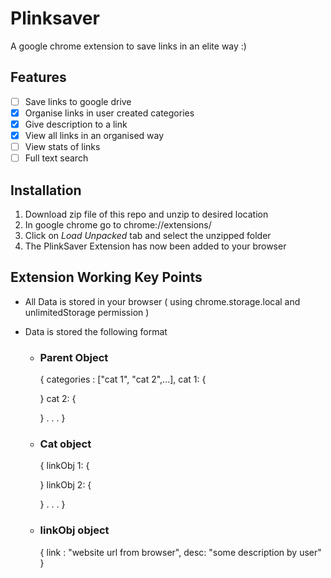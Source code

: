 Plinksaver
=============
A google chrome extension to save links in an elite way :)

## Features ##
- [ ] Save links to google drive
- [x] Organise links in user created categories
- [x] Give description to a link
- [x] View all links in an organised way
- [ ] View stats of links
- [ ] Full text search

## Installation ##
1. Download zip file of this repo and unzip to desired location
2. In google chrome go to chrome://extensions/
3. Click on *Load Unpacked* tab and select the unzipped folder
4. The PlinkSaver Extension has now been added to your browser

## Extension Working Key Points ##
* All Data is stored in your browser ( using chrome.storage.local and unlimitedStorage permission )
* Data is stored the following format

  * ### Parent Object ###
    {
      categories : ["cat 1", "cat 2",...],
      cat 1: {

      }
      cat 2: {

      }
      .
      .
      .
    }
    
  * ### Cat object ###
    {
      linkObj 1: {
      
      }
      linkObj 2: {
      
      }
      .
      .
      .
    }  
    
  * ### linkObj object ###
    {
      link : "website url from browser",
      desc: "some description by user"
    }

